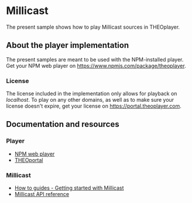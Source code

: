 # Millicast
The present sample shows how to play Millicast sources in THEOplayer.

## About the player implementation
The present samples are meant to be used with the NPM-installed player. Get your NPM web player on https://www.npmjs.com/package/theoplayer.

### License
The license included in the implementation only allows for playback on _localhost_.
To play on any other domains, as well as to make sure your license doesn't expire, get your license on https://portal.theoplayer.com.

## Documentation and resources
### Player
* [NPM web player](https://www.npmjs.com/package/theoplayer)
* [THEOportal](https://portal.theoplayer.com)

### Millicast
* [How to guides - Getting started with Millicast](https://docs.optiview.dolby.com/millicast/getting-started/)
* [Millicast API reference](https://www.theoplayer.com/docs/theoplayer/v9/api-reference/web/interfaces/MillicastSource.html)
